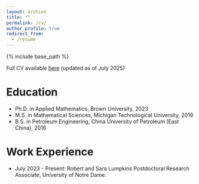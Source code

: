 ```yaml
---
layout: archive
title: ""
permalink: /cv/
author_profile: true
redirect_from:
  - /resume
---
```


{% include base_path %}

Full CV available [here](/files/ZiyaoXu_CV.pdf) (updated as of July 2025)

Education
======
* Ph.D. in Applied Mathematics, Brown University, 2023
* M.S. in Mathematical Sciences, Michigan Technological University, 2019
* B.S. in Petroleum Engineering, China University of Petroleum (East China), 2016

Work Experience
======
* July 2023 - Present: Robert and Sara Lumpkins Postdoctoral Research Associate, University of Notre Dame.
